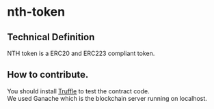 # nth-token

## Technical Definition
NTH token is a ERC20 and ERC223 compliant token.

## How to contribute.
You should install [Truffle](http://truffleframework.com/) to test the contract code. <br>
We used Ganache which is the blockchain server running on localhost.
